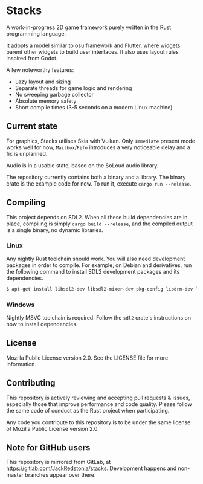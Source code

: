 # Stacks
A work-in-progress 2D game framework purely written in the Rust programming language.

It adopts a model similar to osu!framework and Flutter, where widgets parent other widgets to build user interfaces. It also uses layout rules inspired from Godot.

A few noteworthy features:
- Lazy layout and sizing
- Separate threads for game logic and rendering
- No sweeping garbage collector
- Absolute memory safety
- Short compile times (3-5 seconds on a modern Linux machine)

## Current state
For graphics, Stacks utilises Skia with Vulkan. Only `Immediate` present mode works well for now, `Mailbox`/`Fifo` introduces a very noticeable delay and a fix is unplanned.

Audio is in a usable state, based on the SoLoud audio library.

The repository currently contains both a binary and a library. The binary crate is the example code for now. To run it, execute `cargo run --release`.

## Compiling
This project depends on SDL2. When all these build dependencies are in place, compiling is simply `cargo build --release`, and the compiled output is a single binary, no dynamic libraries.

### Linux
Any nightly Rust toolchain should work. You will also need development packages in order to compile. For example, on Debian and derivatives, run the following command to install SDL2 development packages and its dependencies.
```sh
$ apt-get install libsdl2-dev libsdl2-mixer-dev pkg-config libdrm-dev libgbm-dev
```

### Windows
Nightly MSVC toolchain is required. Follow the `sdl2` crate's instructions on how to install dependencies.

## License
Mozilla Public License version 2.0. See the LICENSE file for more information.

## Contributing
This repository is actively reviewing and accepting pull requests & issues, especially those that improve performance and code quality. Please follow the same code of conduct as the Rust project when participating.

Any code you contribute to this repository is to be under the same license of Mozilla Public License version 2.0.

## Note for GitHub users
This repository is mirrored from GitLab, at https://gitlab.com/JackRedstonia/stacks.
Development happens and non-master branches appear over there.